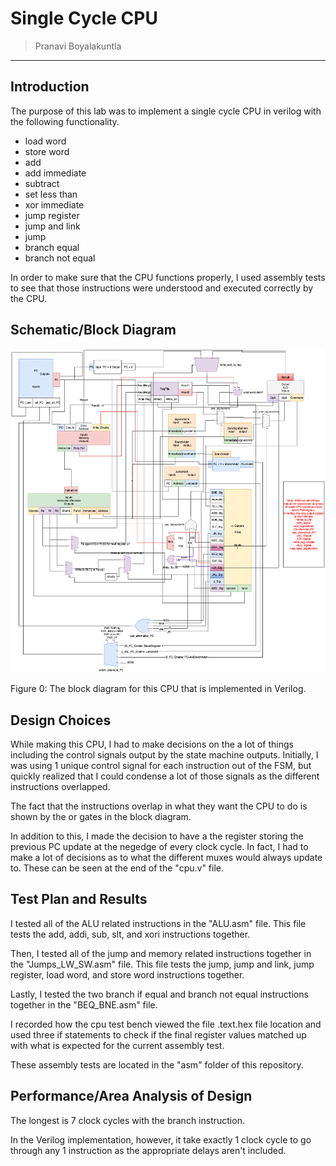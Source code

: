 # Single Cycle CPU

> Pranavi Boyalakuntla

---

## Introduction

The purpose of this lab was to implement a single cycle CPU in verilog with the following functionality.

- load word
- store word
- add
- add immediate
- subtract
- set less than
- xor immediate
- jump register
- jump and link
- jump
- branch equal
- branch not equal

In order to make sure that the CPU functions properly, I used assembly tests to see that those instructions were understood and executed correctly by the CPU. 

## Schematic/Block Diagram

![Single%20Cycle%20CPU/CPU_Schematic-3.png](Single%20Cycle%20CPU/CPU_Schematic-3.png)

Figure 0: The block diagram for this CPU that is implemented in Verilog.

## Design Choices

While making this CPU, I had to make decisions on the a lot of things including the control signals output by the state machine outputs. Initially, I was using 1 unique control signal for each instruction out of the FSM, but quickly realized that I could condense a lot of those signals as the different instructions overlapped.

The fact that the instructions overlap in what they want the CPU to do is shown by the or gates in the block diagram.

In addition to this, I made the decision to have a the register storing the previous PC update at the negedge of every clock cycle. In fact, I had to make a lot of decisions as to what the different muxes would always update to. These can be seen at the end of the "cpu.v" file. 

## Test Plan and Results

I tested all of the ALU related instructions in the "ALU.asm" file. This file tests the add, addi, sub, slt, and xori instructions together. 

Then, I tested all of the jump and memory related instructions together in the "Jumps_LW_SW.asm" file. This file tests the jump, jump and link, jump register, load word, and store word instructions together.

Lastly, I tested the two branch if equal and branch not equal instructions together in the "BEQ_BNE.asm" file. 

I recorded how the cpu test bench viewed the file .text.hex file location and used three if statements to check if the final register values matched up with what is expected for the current assembly test.

These assembly tests are located in the "asm" folder of this repository.

## Performance/Area Analysis of Design

The longest is 7 clock cycles with the branch instruction. 

In the Verilog implementation, however, it take exactly 1 clock cycle to go through any 1 instruction as the appropriate delays aren't included.